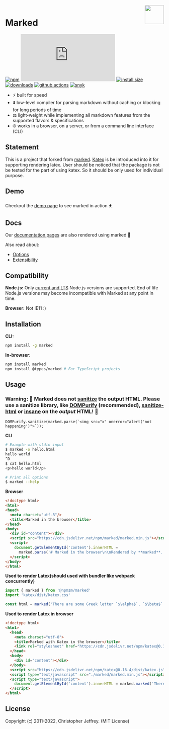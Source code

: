 <a href="https://marked.js.org">
  <img width="60px" height="60px" src="https://marked.js.org/img/logo-black.svg" align="right" />
</a>

# Marked

[![npm](https://badgen.net/npm/v/marked)](https://www.npmjs.com/package/marked)
[![gzip size](https://badgen.net/badgesize/gzip/https://cdn.jsdelivr.net/npm/marked/marked.min.js)](https://cdn.jsdelivr.net/npm/marked/marked.min.js)
[![install size](https://badgen.net/packagephobia/install/marked)](https://packagephobia.now.sh/result?p=marked)
[![downloads](https://badgen.net/npm/dt/marked)](https://www.npmjs.com/package/marked)
[![github actions](https://github.com/markedjs/marked/workflows/Tests/badge.svg)](https://github.com/markedjs/marked/actions)
[![snyk](https://snyk.io/test/npm/marked/badge.svg)](https://snyk.io/test/npm/marked)

- ⚡ built for speed
- ⬇️ low-level compiler for parsing markdown without caching or blocking for long periods of time
- ⚖️ light-weight while implementing all markdown features from the supported flavors & specifications
- 🌐 works in a browser, on a server, or from a command line interface (CLI)

## Statement

This is a project that forked from [marked](https://github.com/markedjs/marked). [Katex](https://github.com/KaTeX/KaTeX) 
is be introduced into it for supporting rendering latex. User should be noticed that the package is not be tested for the 
part of using katex. So it should be only used for individual purpose.

## Demo

Checkout the [demo page](https://marked.js.org/demo/) to see marked in action ⛹️

## Docs

Our [documentation pages](https://marked.js.org) are also rendered using marked 💯

Also read about:

* [Options](https://marked.js.org/#/USING_ADVANCED.md)
* [Extensibility](https://marked.js.org/#/USING_PRO.md)

## Compatibility

**Node.js:** Only [current and LTS](https://nodejs.org/en/about/releases/) Node.js versions are supported. End of life Node.js versions may become incompatible with Marked at any point in time.

**Browser:** Not IE11 :)

## Installation

**CLI:** 

```sh 
npm install -g marked
```

**In-browser:** 

```sh
npm install marked
npm install @types/marked # For TypeScript projects
```

## Usage

### Warning: 🚨 Marked does not [sanitize](https://marked.js.org/#/USING_ADVANCED.md#options) the output HTML. Please use a sanitize library, like [DOMPurify](https://github.com/cure53/DOMPurify) (recommended), [sanitize-html](https://github.com/apostrophecms/sanitize-html) or [insane](https://github.com/bevacqua/insane) on the *output* HTML! 🚨

```
DOMPurify.sanitize(marked.parse(`<img src="x" onerror="alert('not happening')">`));
```

**CLI**

``` bash
# Example with stdin input
$ marked -o hello.html
hello world
^D
$ cat hello.html
<p>hello world</p>
```

```bash
# Print all options
$ marked --help
```

**Browser**

```html
<!doctype html>
<html>
<head>
  <meta charset="utf-8"/>
  <title>Marked in the browser</title>
</head>
<body>
  <div id="content"></div>
  <script src="https://cdn.jsdelivr.net/npm/marked/marked.min.js"></script>
  <script>
    document.getElementById('content').innerHTML =
      marked.parse('# Marked in the browser\n\nRendered by **marked**.');
  </script>
</body>
</html>
```

**Used to render Latex(should used with bundler like webpack concurrently)**
```javascript
import { marked } from '@npmzm/marked'
import 'katex/dist/katex.css'

const html = marked('There are some Greek letter `$\alpha$`, `$\beta$` and `$\lambda$`.\n\n```latex\nE = mc^{2}\n```')
```

**Used to render Latex in browser**
```html
<!doctype html>
<html>
  <head>
    <meta charset="utf-8">
    <title>Marked with Katex in the browser</title>
    <link rel="stylesheet" href="https://cdn.jsdelivr.net/npm/katex@0.16.4/dist/katex.css" integrity="sha384-ko6T2DjISesD0S+wOIeHKMyKsHvWpdQ1s/aiaQMbL+TIXx3jg6uyf9hlv3WWfwYv" crossorigin="anonymous">
  </head>
  <body>
    <div id="content"></div>
  </body>
  <script src="https://cdn.jsdelivr.net/npm/katex@0.16.4/dist/katex.js" integrity="sha384-tsPOhveNsi36uhglzMBNOAA2xd7LlEqQuQHFKi4DwP+6UKrrLGub1MD77Zx18F8e" crossorigin="anonymous"></script>
  <script type="text/javascript" src="./marked/marked.min.js"></script>
  <script type="text/javascript">
    document.getElementById('content').innerHTML = marked.marked('There are some Greek letter \`\$\\alpha\$\`, \`\$\\beta\$\` and \`\$\\lambda\$\`.\n\n\`\`\`latex\nE = mc^{2}\n\`\`\`')
  </script>
</html>
```

## License

Copyright (c) 2011-2022, Christopher Jeffrey. (MIT License)
